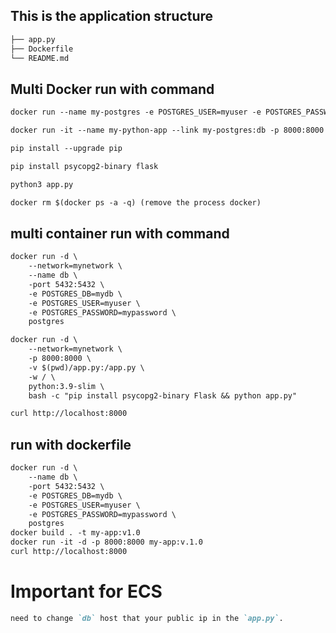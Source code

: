 ## This is the application structure

```md
├── app.py
├── Dockerfile
└── README.md
``` 

## Multi Docker run with command 

```md
docker run --name my-postgres -e POSTGRES_USER=myuser -e POSTGRES_PASSWORD=mypassword -e POSTGRES_DB=mydb -p 5432:5432 -d postgres

docker run -it --name my-python-app --link my-postgres:db -p 8000:8000 -v "$PWD":/usr/src/app -w /usr/src/app python:3.9-slim bash

pip install --upgrade pip

pip install psycopg2-binary flask

python3 app.py

docker rm $(docker ps -a -q) (remove the process docker)
```

## multi container run with command

```md
docker run -d \
    --network=mynetwork \
    --name db \
    -port 5432:5432 \ 
    -e POSTGRES_DB=mydb \
    -e POSTGRES_USER=myuser \
    -e POSTGRES_PASSWORD=mypassword \
    postgres

docker run -d \
    --network=mynetwork \
    -p 8000:8000 \
    -v $(pwd)/app.py:/app.py \
    -w / \
    python:3.9-slim \
    bash -c "pip install psycopg2-binary Flask && python app.py"

curl http://localhost:8000 
```

## run with dockerfile 

```md
docker run -d \
    --name db \
    -port 5432:5432 \ 
    -e POSTGRES_DB=mydb \
    -e POSTGRES_USER=myuser \
    -e POSTGRES_PASSWORD=mypassword \
    postgres
docker build . -t my-app:v1.0
docker run -it -d -p 8000:8000 my-app:v.1.0
curl http://localhost:8000
```

# Important for ECS

```md 
need to change `db` host that your public ip in the `app.py`.
```  